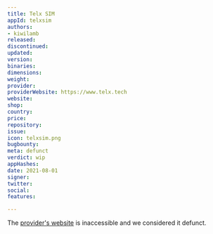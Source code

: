 ```yaml
---
title: Telx SIM
appId: telxsim
authors:
- kiwilamb
released: 
discontinued: 
updated: 
version: 
binaries: 
dimensions: 
weight: 
provider: 
providerWebsite: https://www.telx.tech
website: 
shop: 
country: 
price: 
repository: 
issue: 
icon: telxsim.png
bugbounty: 
meta: defunct
verdict: wip
appHashes: 
date: 2021-08-01
signer: 
twitter: 
social: 
features: 

---
```


The [provider's website](https://www.telx.tech) is inaccessible and we considered it defunct.
